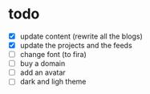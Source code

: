 # todo

- [x] update content (rewrite all the blogs)
- [x] update the projects and the feeds
- [ ] change font (to fira)
- [ ] buy a domain
- [ ] add an avatar
- [ ] dark and ligh theme
